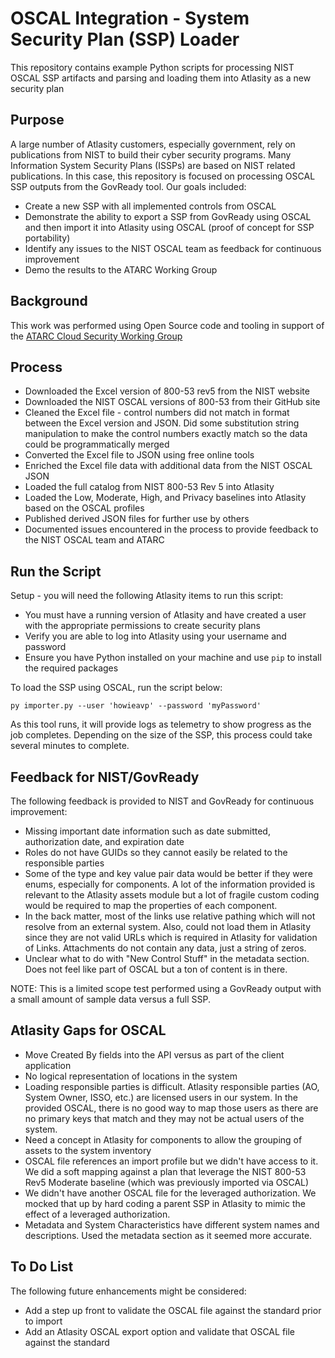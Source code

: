 # OSCAL Integration - System Security Plan (SSP) Loader

This repository contains example Python scripts for processing NIST OSCAL SSP artifacts and parsing and loading them into Atlasity as a new security plan

## Purpose

A large number of Atlasity customers, especially government, rely on publications from NIST to build their cyber security programs.  Many Information System Security Plans (ISSPs) are based on NIST related publications.  In this case, this repository is focused on processing OSCAL SSP outputs from the GovReady tool.  Our goals included:

- Create a new SSP with all implemented controls from OSCAL
- Demonstrate the ability to export a SSP from GovReady using OSCAL and then import it into Atlasity using OSCAL (proof of concept for SSP portability)
- Identify any issues to the NIST OSCAL team as feedback for continuous improvement
- Demo the results to the ATARC Working Group

## Background

This work was performed using Open Source code and tooling in support of the [ATARC Cloud Security Working Group](https://atarc.org/working-groups/cloud-working-group/#:~:text=The%20ATARC%20Cloud%20Working%20Group,the%20Federal%20cloud%20%26%20infrastructure%20community.)

## Process

- Downloaded the Excel version of 800-53 rev5 from the NIST website
- Downloaded the NIST OSCAL versions of 800-53 from their GitHub site
- Cleaned the Excel file - control numbers did not match in format between the Excel version and JSON.  Did some substitution string manipulation to make the control numbers exactly match so the data could be programmatically merged
- Converted the Excel file to JSON using free online tools
- Enriched the Excel file data with additional data from the NIST OSCAL JSON
- Loaded the full catalog from NIST 800-53 Rev 5 into Atlasity
- Loaded the Low, Moderate, High, and Privacy baselines into Atlasity based on the OSCAL profiles
- Published derived JSON files for further use by others
- Documented issues encountered in the process to provide feedback to the NIST OSCAL team and ATARC

## Run the Script

Setup - you will need the following Atlasity items to run this script:

- You must have a running version of Atlasity and have created a user with the appropriate permissions to create security plans
- Verify you are able to log into Atlasity using your username and password
- Ensure you have Python installed on your machine and use `pip` to install the required packages

To load the SSP using OSCAL, run the script below:

`py importer.py --user 'howieavp' --password 'myPassword'`

As this tool runs, it will provide logs as telemetry to show progress as the job completes.  Depending on the size of the SSP, this process could take several minutes to complete.

## Feedback for NIST/GovReady

The following feedback is provided to NIST and GovReady for continuous improvement:

- Missing important date information such as date submitted, authorization date, and expiration date
- Roles do not have GUIDs so they cannot easily be related to the responsible parties
- Some of the type and key value pair data would be better if they were enums, especially for components.  A lot of the information provided is relevant to the Atlasity assets module but a lot of fragile custom coding would be required to map the properties of each component.
- In the back matter, most of the links use relative pathing which will not resolve from an external system.  Also, could not load them in Atlasity since they are not valid URLs which is required in Atlasity for validation of Links.  Attachments do not contain any data, just a string of zeros.
- Unclear what to do with "New Control Stuff" in the metadata section.  Does not feel like part of OSCAL but a ton of content is in there.

NOTE: This is a limited scope test performed using a GovReady output with a small amount of sample data versus a full SSP.

## Atlasity Gaps for OSCAL

- Move Created By fields into the API versus as part of the client application
- No logical representation of locations in the system
- Loading responsible parties is difficult.  Atlasity responsible parties (AO, System Owner, ISSO, etc.) are licensed users in our system.  In the provided OSCAL, there is no good way to map those users as there are no primary keys that match and they may not be actual users of the system.  
- Need a concept in Atlasity for components to allow the grouping of assets to the system inventory
- OSCAL file references an import profile but we didn't have access to it.  We did a soft mapping against a plan that leverage the NIST 800-53 Rev5 Moderate baseline (which was previously imported via OSCAL)
- We didn't have another OSCAL file for the leveraged authorization.  We mocked that up by hard coding a parent SSP in Atlasity to mimic the effect of a leveraged authorization.
- Metadata and System Characteristics have different system names and descriptions.  Used the metadata section as it seemed more accurate.

## To Do List

The following future enhancements might be considered:

- Add a step up front to validate the OSCAL file against the standard prior to import
- Add an Atlasity OSCAL export option and validate that OSCAL file against the standard


